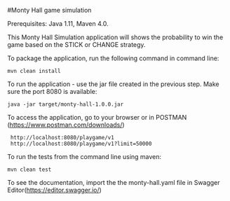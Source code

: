 #Monty Hall game simulation

Prerequisites: Java 1.11, Maven 4.0.

This Monty Hall Simulation application will shows the probability to win the game based on the STICK or CHANGE strategy. 

To package the application, run the following command in command line:

    mvn clean install  

To run the application - use the jar file created in the previous step. Make sure the port 8080 is available:

    java -jar target/monty-hall-1.0.0.jar

 To access the application, go to your browser or in POSTMAN (https://www.postman.com/downloads/)
 
     http://localhost:8080/playgame/v1
     http://localhost:8080/playgame/v1?limit=50000
     
 To run the tests from the command line using maven:
 
    mvn clean test
 
 To see the documentation, import the the monty-hall.yaml file in Swagger Editor(https://editor.swagger.io/)
